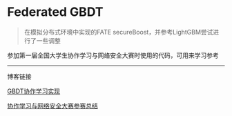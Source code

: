 # Federated GBDT
> 在模拟分布式环境中实现的FATE secureBoost，并参考LightGBM尝试进行了一些调整

参加第一届全国大学生协作学习与网络安全大赛时使用的代码，可用来学习参考

---

博客链接

[GBDT协作学习实现](https://tangziyin.com/2020/11/30/GBDT%E5%8D%8F%E4%BD%9C%E5%AD%A6%E4%B9%A0%E5%AE%9E%E7%8E%B0/)

[协作学习与网络安全大赛参赛总结](https://tangziyin.com/2021/01/16/%E5%8D%8F%E4%BD%9C%E5%AD%A6%E4%B9%A0%E4%B8%8E%E7%BD%91%E7%BB%9C%E5%AE%89%E5%85%A8%E5%A4%A7%E8%B5%9B%E5%8F%82%E8%B5%9B%E6%80%BB%E7%BB%93/)
